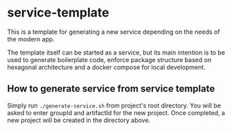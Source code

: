 # service-template

This is a template for generating a new service depending on the needs of the modern app.

The template itself can be started as a service, but its main intention is to be used to generate boilerplate code,
enforce package structure based on hexagonal architecture and a docker compose for local development.

## How to generate service from service template

Simply run `./generate-service.sh` from project's root directory. You will be asked to enter groupId and artifactId for the new project. Once completed, 
a new project will be created in the directory above.

